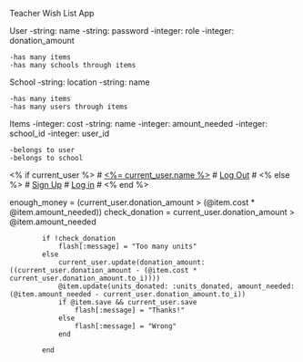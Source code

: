 Teacher Wish List App

User
    -string: name
    -string: password
    -integer: role
    -integer: donation_amount

    -has many items 
    -has many schools through items 

School
    -string: location
    -string: name 

    -has many items
    -has many users through items 


Items 
    -integer: cost
    -string: name 
    -integer: amount_needed
    -integer: school_id
    -integer: user_id

    -belongs to user
    -belongs to school




<% if current_user %>
        #   <a class="navbar-brand" href="<%= user_path(current_user) %>"/><%= current_user.name %></a>
        #   <a class="navbar-brand" href="<%= logout_path %>"/>Log Out</a>
        # <% else %>
        #   <a class="navbar-brand" href="<%= new_user_path %>"/>Sign Up</a>
        #   <a class="navbar-brand" href="<%= signin_path %>"/>Log in</a>
        # <% end %> 

enough_money = (current_user.donation_amount > (@item.cost * @item.amount_needed))
        check_donation = current_user.donation_amount > @item.amount_needed

            if !check_donation
                flash[:message] = "Too many units"
            else 
                current_user.update(donation_amount: ((current_user.donation_amount - (@item.cost * current_user.donation_amount.to_i))))
                @item.update(units_donated: :units_donated, amount_needed: (@item.amount_needed - current_user.donation_amount.to_i))
                if @item.save && current_user.save
                    flash[:message] = "Thanks!"
                else 
                    flash[:message] = "Wrong"
                end
            
            end  

